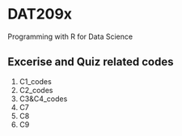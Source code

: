 # DAT209x
Programming with R for Data Science

## Excerise and Quiz related codes
1. C1_codes
2. C2_codes
3. C3&C4_codes
4. C7
5. C8
6. C9